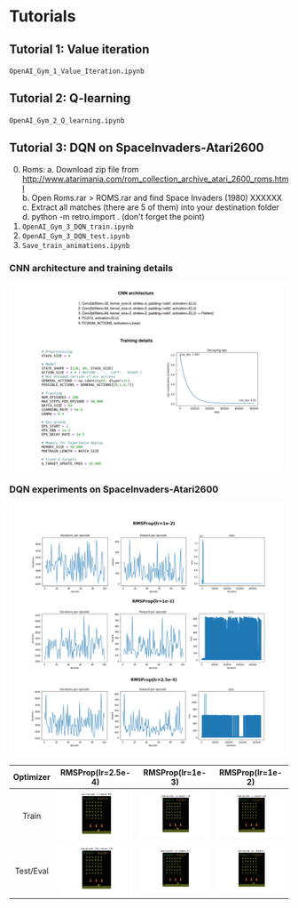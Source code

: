 # Tutorials

## Tutorial 1: Value iteration
`OpenAI_Gym_1_Value_Iteration.ipynb`

## Tutorial 2: Q-learning
`OpenAI_Gym_2_Q_learning.ipynb`

## Tutorial 3: DQN on SpaceInvaders-Atari2600
0. Roms:
    a. Download zip file from http://www.atarimania.com/rom_collection_archive_atari_2600_roms.html  
    b. Open Roms.rar > ROMS.rar and find Space Invaders (1980) XXXXXX  
    c. Extract all matches (there are 5 of them) into your destination folder  
    d. python -m retro.import . (don't forget the point)  
1. `OpenAI_Gym_3_DQN_train.ipynb`
2. `OpenAI_Gym_3_DQN_test.ipynb`
3. `Save_train_animations.ipynb`

### CNN architecture and training details
![dqn_details](./images/dqn_details.png)

### DQN experiments on SpaceInvaders-Atari2600
![rmsprop_plots](./results/rmsprop_plots.png)

| Optimizer | RMSProp(lr=2.5e-4) | RMSProp(lr=1e-3) | RMSProp(lr=1e-2) |
| :---: | :---: | :---: | :---: |
| Train | ![rmsprop_lr_25e-5_train_episode_3](./results/rmsprop_lr_25e-5_train_episode_3_reward_805.gif) | ![rmsprop_lr_1e-3_train_episode_16](./results/rmsprop_lr_1e-3_train_episode_16_reward_770.gif) | ![rmsprop_lr_1e-2_train_episode_11](./results/rmsprop_lr_1e-2_train_episode_11_reward_835.gif)
| Test/Eval | ![rmsprop_lr_25e-5_test_episode_100](./results/rmsprop_lr_25e-5_test_episode_100_reward_170.gif) | ![rmsprop_lr_1e-3_test_episode_100](./results/rmsprop_lr_1e-3_test_episode_100_reward_325.gif) | ![rmsprop_lr_1e-2_test_episode_100](./results/rmsprop_lr_1e-2_test_episode_100_reward_0.gif)

